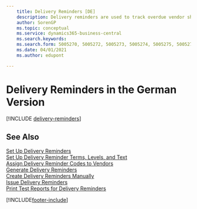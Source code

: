 ```yaml
---
    title: Delivery Reminders [DE]
    description: Delivery reminders are used to track overdue vendor shipments, and to remind vendors about overdue deliveries in the German version.
    author: SorenGP
    ms.topic: conceptual
    ms.service: dynamics365-business-central
    ms.search.keywords:
    ms.search.form: 5005270, 5005272, 5005273, 5005274, 5005275, 5005276, 5005280
    ms.date: 04/01/2021
    ms.author: edupont

---
```

# Delivery Reminders in the German Version

[!INCLUDE [delivery-reminders](../includes/ATCHDE/delivery-reminders.md)]

## See Also

[Set Up Delivery Reminders](how-to-set-up-delivery-reminders.md)  
[Set Up Delivery Reminder Terms, Levels, and Text](how-to-set-up-delivery-reminder-terms-levels-and-text.md)  
[Assign Delivery Reminder Codes to Vendors](how-to-assign-delivery-reminder-codes-to-vendors.md)  
[Generate Delivery Reminders](how-to-generate-delivery-reminders.md)  
[Create Delivery Reminders Manually](how-to-create-delivery-reminders-manually.md)  
[Issue Delivery Reminders](how-to-issue-delivery-reminders.md)  
[Print Test Reports for Delivery Reminders](how-to-print-test-reports-for-delivery-reminders.md)  


[!INCLUDE[footer-include](../../includes/footer-banner.md)]